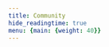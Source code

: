 ```yaml
---
title: Community
hide_readingtime: true
menu: {main: {weight: 40}}
---
```


<!--add blocks of content here to add more sections to the community page -->
